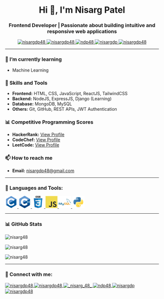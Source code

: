 <h1 align="center">Hi 👋, I'm Nisarg Patel</h1>
<h3 align="center">Frontend Developer | Passionate about building intuitive and responsive web applications</h3>

<p align="center">
  <a href="https://twitter.com/nisargdp48" target="blank">
    <img src="https://img.shields.io/twitter/follow/nisargdp48?logo=twitter&style=for-the-badge" alt="nisargdp48" />
  </a>
  <a href="https://linkedin.com/in/nisargdp48" target="blank">
    <img src="https://img.shields.io/badge/-LinkedIn-blue?style=for-the-badge&logo=linkedin" alt="nisargdp48" />
  </a>
  <a href="https://www.codechef.com/users/ndp48" target="blank">
    <img src="https://img.shields.io/badge/-CodeChef-5B4638?style=for-the-badge&logo=codechef" alt="ndp48" />
  </a>
  <a href="https://www.hackerrank.com/nisargdp" target="blank">
    <img src="https://img.shields.io/badge/-HackerRank-2EC866?style=for-the-badge&logo=hackerrank" alt="nisargdp" />
  </a>
  <a href="https://leetcode.com/nisargdp48" target="blank">
    <img src="https://img.shields.io/badge/-LeetCode-FFA116?style=for-the-badge&logo=leetcode" alt="nisargdp48" />
  </a>
</p>

---

### 🌱 I’m currently learning 
- Machine Learning

### 🚀 Skills and Tools
- **Frontend:** HTML, CSS, JavaScript, ReactJS, TailwindCSS
- **Backend:** NodeJS, ExpressJS, Django (Learning)
- **Database:** MongoDB, MySQL
- **Others:** Git, GitHub, REST APIs, JWT Authentication

### 📊 Competitive Programming Scores
- **HackerRank:** [View Profile](https://www.hackerrank.com/nisargdp)
- **CodeChef:** [View Profile](https://www.codechef.com/users/ndp48)
- **LeetCode:** [View Profile](https://leetcode.com/u/NDPatel48/)

### 📫 How to reach me 
- **Email:** nisargdp48@gmail.com

---

### 🧰 Languages and Tools:
<p align="left"> 
  <a href="https://www.cprogramming.com/" target="_blank" rel="noreferrer">
    <img src="https://raw.githubusercontent.com/devicons/devicon/master/icons/c/c-original.svg" alt="c" width="40" height="40"/> 
  </a> 
  <a href="https://www.w3schools.com/cpp/" target="_blank" rel="noreferrer">
    <img src="https://raw.githubusercontent.com/devicons/devicon/master/icons/cplusplus/cplusplus-original.svg" alt="cplusplus" width="40" height="40"/> 
  </a> 
  <a href="https://www.w3schools.com/css/" target="_blank" rel="noreferrer"> 
    <img src="https://raw.githubusercontent.com/devicons/devicon/master/icons/css3/css3-original-wordmark.svg" alt="css3" width="40" height="40"/> 
  </a> 
  <a href="https://developer.mozilla.org/en-US/docs/Web/JavaScript" target="_blank" rel="noreferrer"> 
    <img src="https://raw.githubusercontent.com/devicons/devicon/master/icons/javascript/javascript-original.svg" alt="javascript" width="40" height="40"/> 
  </a> 
  <a href="https://www.mysql.com/" target="_blank" rel="noreferrer">
    <img src="https://raw.githubusercontent.com/devicons/devicon/master/icons/mysql/mysql-original-wordmark.svg" alt="mysql" width="40" height="40"/> 
  </a> 
  <a href="https://www.python.org" target="_blank" rel="noreferrer"> 
    <img src="https://raw.githubusercontent.com/devicons/devicon/master/icons/python/python-original.svg" alt="python" width="40" height="40"/> 
  </a> 
</p>

---

### 📊 GitHub Stats
<p>
  <img align="center" src="https://github-readme-stats.vercel.app/api?username=nisarg48&show_icons=true&theme=radical" alt="nisarg48" />
</p>
<p>
  <img align="center" src="https://github-readme-streak-stats.herokuapp.com/?user=nisarg48&theme=radical" alt="nisarg48" />
</p>
<p>
  <img align="center" src="https://github-readme-stats.vercel.app/api/top-langs?username=nisarg48&show_icons=true&locale=en&layout=compact&theme=radical" alt="nisarg48" />
</p>

---

### 📌 Connect with me:
<p align="left">
  <a href="https://twitter.com/nisargdp48" target="blank">
    <img align="center" src="https://raw.githubusercontent.com/rahuldkjain/github-profile-readme-generator/master/src/images/icons/Social/twitter.svg" alt="nisargdp48" height="30" width="40" />
  </a>
  <a href="https://linkedin.com/in/nisargdp48" target="blank">
    <img align="center" src="https://raw.githubusercontent.com/rahuldkjain/github-profile-readme-generator/master/src/images/icons/Social/linked-in-alt.svg" alt="nisargdp48" height="30" width="40" />
  </a>
  <a href="https://instagram.com/_nisarg_48_" target="blank">
    <img align="center" src="https://raw.githubusercontent.com/rahuldkjain/github-profile-readme-generator/master/src/images/icons/Social/instagram.svg" alt="_nisarg_48_" height="30" width="40" />
  </a>
  <a href="https://www.codechef.com/users/ndp48" target="blank">
    <img align="center" src="https://cdn.jsdelivr.net/npm/simple-icons@3.1.0/icons/codechef.svg" alt="ndp48" height="30" width="40" />
  </a>
  <a href="https://www.hackerrank.com/nisargdp" target="blank">
    <img align="center" src="https://raw.githubusercontent.com/rahuldkjain/github-profile-readme-generator/master/src/images/icons/Social/hackerrank.svg" alt="nisargdp" height="30" width="40" />
  </a>
  <a href="https://leetcode.com/nisargdp48" target="blank">
    <img align="center" src="https://upload.wikimedia.org/wikipedia/commons/1/19/LeetCode_logo_black.png" alt="nisargdp48" height="30" width="40" />
  </a>
</p>
